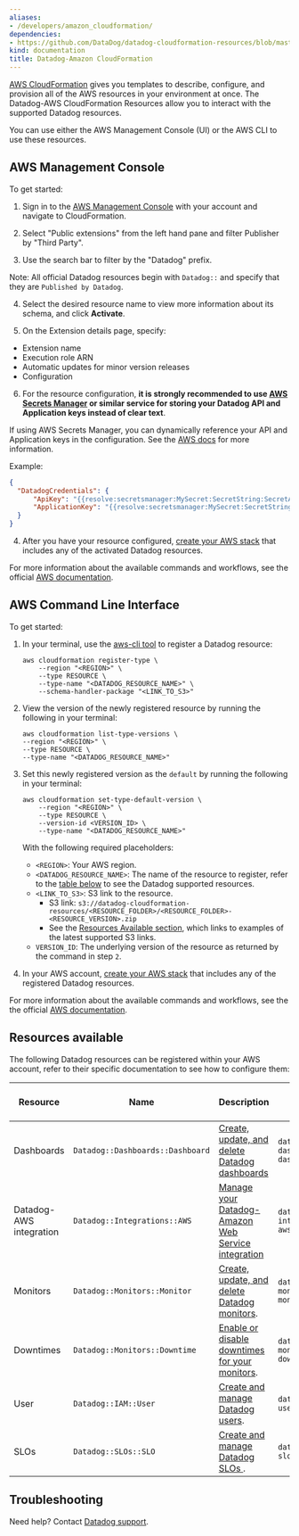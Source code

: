 ```yaml
---
aliases:
- /developers/amazon_cloudformation/
dependencies:
- https://github.com/DataDog/datadog-cloudformation-resources/blob/master/README.md
kind: documentation
title: Datadog-Amazon CloudFormation
---
```

[AWS CloudFormation][1] gives you templates to describe, configure, and provision all of the AWS resources in your environment at once. The Datadog-AWS CloudFormation Resources allow you to interact with the supported Datadog resources.

You can use either the AWS Management Console (UI) or the AWS CLI to use these resources.

## AWS Management Console

To get started:

1. Sign in to the [AWS Management Console][2] with your account and navigate to CloudFormation.

2. Select "Public extensions" from the left hand pane and filter Publisher by "Third Party".

3. Use the search bar to filter by the "Datadog" prefix.

  Note: All official Datadog resources begin with `Datadog::` and specify that they are `Published by Datadog`.

4. Select the desired resource name to view more information about its schema, and click **Activate**.

5. On the Extension details page, specify:
  - Extension name
  - Execution role ARN
  - Automatic updates for minor version releases
  - Configuration

6. For the resource configuration, **it is strongly recommended to use [AWS Secrets Manager][3] or similar service for storing your Datadog API and Application keys instead of clear text**.

  If using AWS Secrets Manager, you can dynamically reference your API and Application keys in the configuration. See the [AWS docs][4] for more information.

  Example:

  ```json
  {
    "DatadogCredentials": {
        "ApiKey": "{{resolve:secretsmanager:MySecret:SecretString:SecretAPIKey}}",
        "ApplicationKey": "{{resolve:secretsmanager:MySecret:SecretString:SecretAppKey}}"
    }
  }
  ```

4. After you have your resource configured, [create your AWS stack][5] that includes any of the activated Datadog resources.

For more information about the available commands and workflows, see the official [AWS documentation][6].

## AWS Command Line Interface

To get started:

1. In your terminal, use the [aws-cli tool][7] to register a Datadog resource:

    ```shell
    aws cloudformation register-type \
        --region "<REGION>" \
        --type RESOURCE \
        --type-name "<DATADOG_RESOURCE_NAME>" \
        --schema-handler-package "<LINK_TO_S3>"
    ```

2. View the version of the newly registered resource by running the following in your terminal:

    ```shell
    aws cloudformation list-type-versions \
    --region "<REGION>" \
    --type RESOURCE \
    --type-name "<DATADOG_RESOURCE_NAME>"
    ```

3. Set this newly registered version as the `default` by running the following in your terminal:

    ```shell
    aws cloudformation set-type-default-version \
        --region "<REGION>" \
        --type RESOURCE \
        --version-id <VERSION_ID> \
        --type-name "<DATADOG_RESOURCE_NAME>"
    ```

    With the following required placeholders:
    * `<REGION>`: Your AWS region.
    * `<DATADOG_RESOURCE_NAME>`: The name of the resource to register, refer to the [table below](#resources-available) to see the Datadog supported resources.
    * `<LINK_TO_S3>`: S3 link to the resource.
      * S3 link: `s3://datadog-cloudformation-resources/<RESOURCE_FOLDER>/<RESOURCE_FOLDER>-<RESOURCE_VERSION>.zip`
      * See the [Resources Available section](#resources-available), which links to examples of the latest supported S3 links.
    * `VERSION_ID`: The underlying version of the resource as returned by the command in step `2`.

4. In your AWS account, [create your AWS stack][5] that includes any of the registered Datadog resources.

For more information about the available commands and workflows, see the the official [AWS documentation][6].

## Resources available

The following Datadog resources can be registered within your AWS account, refer to their specific documentation to see how to configure them:

| Resource                | Name                              | Description                                             | Folder                          | S3 Package Links              |
|-------------------------|-----------------------------------|---------------------------------------------------------|---------------------------------|-------------------------------|
| Dashboards              | `Datadog::Dashboards::Dashboard`  | [Create, update, and delete Datadog dashboards][8]      | `datadog-dashboards-dashboard`  | [Schema Handler Versions][9]  |
| Datadog-AWS integration | `Datadog::Integrations::AWS`      | [Manage your Datadog-Amazon Web Service integration][10] | `datadog-integrations-aws`      | [Schema Handler Versions][11]  |
| Monitors                | `Datadog::Monitors::Monitor`      | [Create, update, and delete Datadog monitors][12].       | `datadog-monitors-monitor`      | [Schema Handler Versions][13] |
| Downtimes               | `Datadog::Monitors::Downtime`     | [Enable or disable downtimes for your monitors][14].    | `datadog-monitors-downtime`     | [Schema Handler Versions][15] |
| User                    | `Datadog::IAM::User`              | [ Create and manage Datadog users][16].                 | `datadog-iam-user`              | [Schema Handler Versions][17] |
| SLOs                    | `Datadog::SLOs::SLO`              | [ Create and manage Datadog SLOs ][18].                 | `datadog-slos-slo`              | [Schema Handler Versions][19] |

## Troubleshooting

Need help? Contact [Datadog support][20].

[1]: https://docs.aws.amazon.com/AWSCloudFormation/latest/UserGuide/GettingStarted.html
[2]: https://aws.amazon.com/console/
[3]: https://aws.amazon.com/secrets-manager/
[4]: https://docs.aws.amazon.com/AWSCloudFormation/latest/UserGuide/dynamic-references.html#dynamic-references-secretsmanager
[5]: https://console.aws.amazon.com/cloudformation/home
[6]: https://docs.aws.amazon.com/AWSCloudFormation/latest/UserGuide/registry.html
[7]: https://aws.amazon.com/cli/
[8]: https://github.com/DataDog/datadog-cloudformation-resources/tree/master/datadog-dashboards-dashboard-handler
[9]: https://github.com/DataDog/datadog-cloudformation-resources/blob/master/datadog-dashboards-dashboard-handler/CHANGELOG.md
[10]: https://github.com/DataDog/datadog-cloudformation-resources/tree/master/datadog-integrations-aws-handler
[11]: https://github.com/DataDog/datadog-cloudformation-resources/blob/master/datadog-integrations-aws-handler/CHANGELOG.md
[12]: https://github.com/DataDog/datadog-cloudformation-resources/tree/master/datadog-monitors-monitor-handler
[13]: https://github.com/DataDog/datadog-cloudformation-resources/blob/master/datadog-monitors-monitor-handler/CHANGELOG.md
[14]: https://github.com/DataDog/datadog-cloudformation-resources/tree/master/datadog-monitors-downtime-handler
[15]: https://github.com/DataDog/datadog-cloudformation-resources/blob/master/datadog-monitors-downtime-handler/CHANGELOG.md
[16]: https://github.com/DataDog/datadog-cloudformation-resources/tree/master/datadog-iam-user-handler
[17]: https://github.com/DataDog/datadog-cloudformation-resources/blob/master/datadog-iam-user-handler/CHANGELOG.md
[18]: https://github.com/DataDog/datadog-cloudformation-resources/tree/master/datadog-slos-slo-handler
[19]: https://github.com/DataDog/datadog-cloudformation-resources/blob/master/datadog-slos-slo-handler/CHANGELOG.md
[20]: https://docs.datadoghq.com/help/
